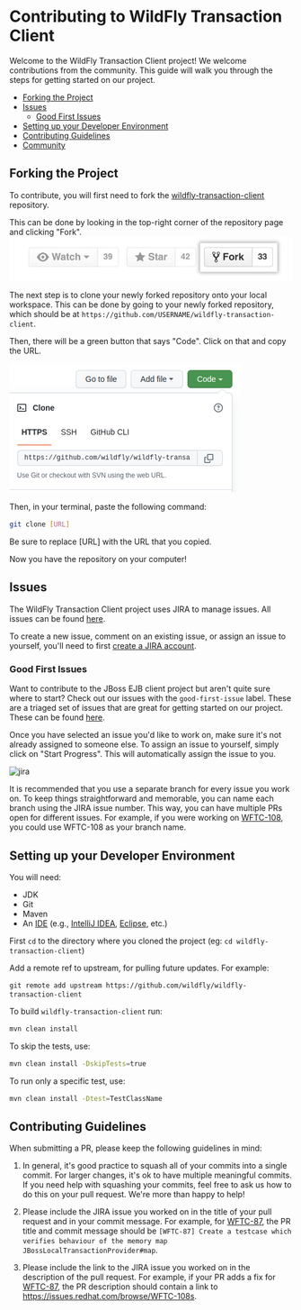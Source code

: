 # Contributing to WildFly Transaction Client

Welcome to the WildFly Transaction Client project! We welcome contributions from the community. This guide will walk you through the steps for getting started on our project.

- [Forking the Project](#forking-the-project)
- [Issues](#issues)
  - [Good First Issues](#good-first-issues)
- [Setting up your Developer Environment](#setting-up-your-developer-environment)
- [Contributing Guidelines](#contributing-guidelines)
- [Community](#community)


## Forking the Project
To contribute, you will first need to fork the [wildfly-transaction-client](https://github.com/wildfly/wildfly-transaction-client) repository.

This can be done by looking in the top-right corner of the repository page and clicking "Fork".
![fork](assets/images/fork.jpg)

The next step is to clone your newly forked repository onto your local workspace. This can be done by going to your newly forked repository, which should be at `https://github.com/USERNAME/wildfly-transaction-client`.

Then, there will be a green button that says "Code". Click on that and copy the URL.

![clone](assets/images/clone.png)

Then, in your terminal, paste the following command:
```bash
git clone [URL]
```
Be sure to replace [URL] with the URL that you copied.

Now you have the repository on your computer!

## Issues
The WildFly Transaction Client   project uses JIRA to manage issues. All issues can be found [here](https://issues.redhat.com/projects/WFTC/issues).

To create a new issue, comment on an existing issue, or assign an issue to yourself, you'll need to first [create a JIRA account](https://issues.redhat.com/).


### Good First Issues
Want to contribute to the JBoss EJB client project but aren't quite sure where to start? Check out our issues with the `good-first-issue` label. These are a triaged set of issues that are great for getting started on our project. These can be found [here](https://issues.redhat.com/issues/?jql=project%20%3D%20WFTC%20and%20labels%3Dgood-first-issue%20ORDER%20BY%20key%20DESC).

Once you have selected an issue you'd like to work on, make sure it's not already assigned to someone else. To assign an issue to yourself, simply click on "Start Progress". This will automatically assign the issue to you.

![jira](assets/images/jira_start_progress.png)

It is recommended that you use a separate branch for every issue you work on. To keep things straightforward and memorable, you can name each branch using the JIRA issue number. This way, you can have multiple PRs open for different issues. For example, if you were working on [WFTC-108](https://issues.redhat.com/browse/WFTC-108), you could use WFTC-108 as your branch name.

## Setting up your Developer Environment
You will need:

* JDK
* Git
* Maven
* An [IDE](https://en.wikipedia.org/wiki/Comparison_of_integrated_development_environments#Java)
  (e.g., [IntelliJ IDEA](https://www.jetbrains.com/idea/download/), [Eclipse](https://www.eclipse.org/downloads/), etc.)


First `cd` to the directory where you cloned the project (eg: `cd wildfly-transaction-client`)

Add a remote ref to upstream, for pulling future updates.
For example:

```
git remote add upstream https://github.com/wildfly/wildfly-transaction-client
```
To build `wildfly-transaction-client` run:
```bash
mvn clean install
```

To skip the tests, use:

```bash
mvn clean install -DskipTests=true
```

To run only a specific test, use:

```bash
mvn clean install -Dtest=TestClassName
```

## Contributing Guidelines

When submitting a PR, please keep the following guidelines in mind:

1. In general, it's good practice to squash all of your commits into a single commit. For larger changes, it's ok to have multiple meaningful commits. If you need help with squashing your commits, feel free to ask us how to do this on your pull request. We're more than happy to help!

  1. Please include the JIRA issue you worked on in the title of your pull request and in your commit message. For example, for [WFTC-87](https://issues.redhat.com/browse/WFTC-87), the PR title and commit message should be `[WFTC-87] Create a testcase which verifies behaviour of the memory map JBossLocalTransactionProvider#map`.

2. Please include the link to the JIRA issue you worked on in the description of the pull request. For example, if your PR adds a fix for [WFTC-87](https://issues.redhat.com/browse/WFTC-87), the PR description should contain a link to https://issues.redhat.com/browse/WFTC-108s.
